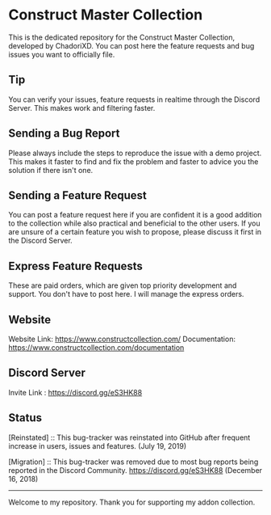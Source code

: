 # Construct Master Collection
This is the dedicated repository for the Construct Master Collection, developed by ChadoriXD. 
You can post here the feature requests and bug issues you want to officially file. 

## Tip
You can verify your issues, feature requests in realtime through the Discord Server.
This makes work and filtering faster.

## Sending a Bug Report
Please always include the steps to reproduce the issue with a demo project.
This makes it faster to find and fix the problem and faster to advice you the solution if there isn't one.

## Sending a Feature Request
You can post a feature request here if you are confident it is a good addition to the collection while also practical 
and beneficial to the other users.
If you are unsure of a certain feature you wish to propose, please discuss it first in the Discord Server. 

## Express Feature Requests
These are paid orders, which are given top priority development and support.
You don't have to post here. I will manage the express orders.

## Website
Website Link: https://www.constructcollection.com/
Documentation: https://www.constructcollection.com/documentation 

## Discord Server
Invite Link : https://discord.gg/eS3HK88

## Status

[Reinstated] :: This bug-tracker was reinstated into GitHub after frequent increase in users, issues and features.
(July 19, 2019)

[Migration] :: This bug-tracker was removed due to most bug reports being reported in the Discord Community.
https://discord.gg/eS3HK88
(December 16, 2018)

---------------------------------------------

Welcome to my repository.
Thank you for supporting my addon collection.
